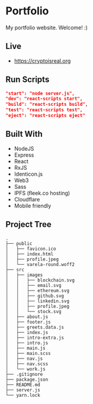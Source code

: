 # Portfolio

My portfolio website. Welcome! :)

## Live

* https://cryptoisreal.org

## Run Scripts
```json
"start": "node server.js",
"dev": "react-scripts start",
"build": "react-scripts build",
"test": "react-scripts test",
"eject": "react-scripts eject"
```

## Built With
* NodeJS
* Express
* React
* RxJS
* Identicon.js
* Web3
* Sass
* IPFS (fleek.co hosting)
* Cloudflare
* Mobile friendly

## Project Tree
```
.
├── public
│   ├── favicon.ico
│   ├── index.html
│   ├── profile.jpeg
│   └── varela-round.woff2
├── src
│   ├── images
│   │   ├── blockchain.svg
│   │   ├── email.svg
│   │   ├── ethereum.svg
│   │   ├── github.svg
│   │   ├── linkedin.svg
│   │   ├── profile.jpeg
│   │   └── stock.svg
│   ├── about.js
│   ├── footer.js
│   ├── greets.data.js
│   ├── index.js
│   ├── intro-extra.js
│   ├── intro.js
│   ├── main.js
│   ├── main.scss
│   ├── nav.js
│   ├── nav.scss
│   └── work.js
├── .gitignore
├── package.json
├── README.md
├── server.js
└── yarn.lock
```
